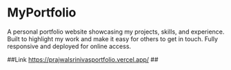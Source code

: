 # MyPortfolio
A personal portfolio website showcasing my projects, skills, and experience. Built to highlight my work and make it easy for others to get in touch. Fully responsive and deployed for online access.


##Link https://prajwalsrinivasportfolio.vercel.app/ ##
